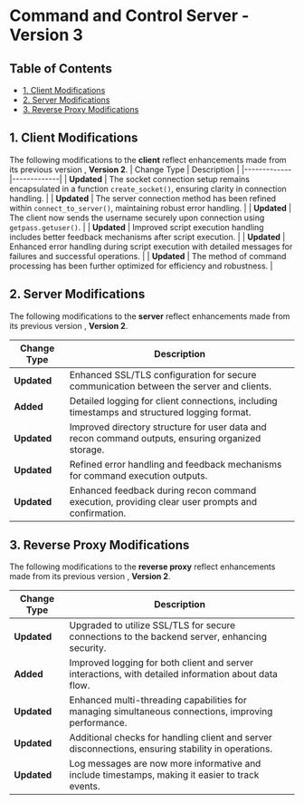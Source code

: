 # Command and Control Server - Version 3

## Table of Contents
- [1. Client Modifications](#1-client-modifications)
- [2. Server Modifications](#2-server-modifications)
- [3. Reverse Proxy Modifications](#3-reverse-proxy-modifications)

## 1. Client Modifications

The following modifications to the **client** reflect enhancements made from its previous version , **Version 2**.
| Change Type | Description |
|-------------|-------------|
| **Updated** | The socket connection setup remains encapsulated in a function `create_socket()`, ensuring clarity in connection handling. |
| **Updated** | The server connection method has been refined within `connect_to_server()`, maintaining robust error handling. |
| **Updated** | The client now sends the username securely upon connection using `getpass.getuser()`. |
| **Updated** | Improved script execution handling includes better feedback mechanisms after script execution. |
| **Updated** | Enhanced error handling during script execution with detailed messages for failures and successful operations. |
| **Updated** | The method of command processing has been further optimized for efficiency and robustness. |

## 2. Server Modifications

The following modifications to the **server** reflect enhancements made from its previous version , **Version 2**.

| Change Type | Description |
|-------------|-------------|
| **Updated** | Enhanced SSL/TLS configuration for secure communication between the server and clients. |
| **Added**   | Detailed logging for client connections, including timestamps and structured logging format. |
| **Updated** | Improved directory structure for user data and recon command outputs, ensuring organized storage. |
| **Updated** | Refined error handling and feedback mechanisms for command execution outputs. |
| **Updated** | Enhanced feedback during recon command execution, providing clear user prompts and confirmation. |

## 3. Reverse Proxy Modifications

The following modifications to the **reverse proxy** reflect enhancements made from its previous version , **Version 2**.

| Change Type | Description |
|-------------|-------------|
| **Updated** | Upgraded to utilize SSL/TLS for secure connections to the backend server, enhancing security. |
| **Added**   | Improved logging for both client and server interactions, with detailed information about data flow. |
| **Updated** | Enhanced multi-threading capabilities for managing simultaneous connections, improving performance. |
| **Updated** | Additional checks for handling client and server disconnections, ensuring stability in operations. |
| **Updated** | Log messages are now more informative and include timestamps, making it easier to track events. |
